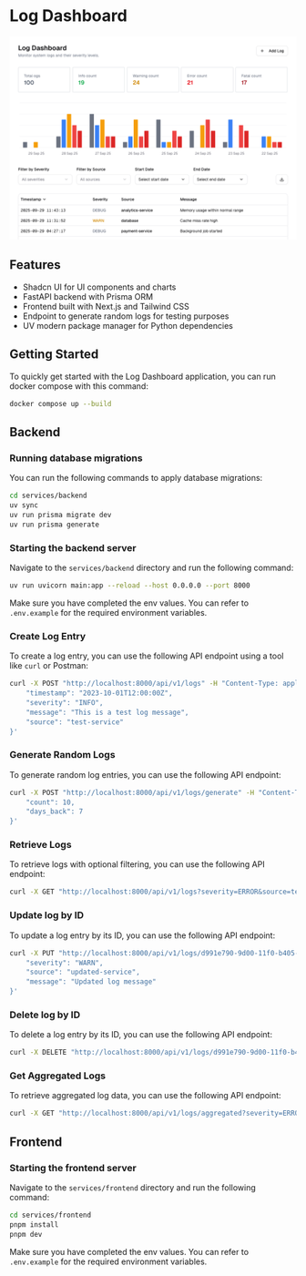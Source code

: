 # Log Dashboard

![Log Dashboard Screenshot](image.png)

## Features
- Shadcn UI for UI components and charts
- FastAPI backend with Prisma ORM
- Frontend built with Next.js and Tailwind CSS
- Endpoint to generate random logs for testing purposes
- UV modern package manager for Python dependencies

## Getting Started
To quickly get started with the Log Dashboard application, you can run docker compose with this command:

```bash
docker compose up --build
```

## Backend

### Running database migrations
You can run the following commands to apply database migrations:
```bash
cd services/backend
uv sync
uv run prisma migrate dev
uv run prisma generate
```

### Starting the backend server

Navigate to the `services/backend` directory and run the following command:

```bash
uv run uvicorn main:app --reload --host 0.0.0.0 --port 8000
```

Make sure you have completed the env values. You can refer to `.env.example` for the required environment variables.

### Create Log Entry

To create a log entry, you can use the following API endpoint using a tool like `curl` or Postman:

```bash
curl -X POST "http://localhost:8000/api/v1/logs" -H "Content-Type: application/json" -d '{
    "timestamp": "2023-10-01T12:00:00Z",
    "severity": "INFO",
    "message": "This is a test log message",
    "source": "test-service"
}'
```

### Generate Random Logs

To generate random log entries, you can use the following API endpoint:

```bash
curl -X POST "http://localhost:8000/api/v1/logs/generate" -H "Content-Type: application/json" -d '{
    "count": 10,
    "days_back": 7
}'
```

### Retrieve Logs

To retrieve logs with optional filtering, you can use the following API endpoint:

```bash
curl -X GET "http://localhost:8000/api/v1/logs?severity=ERROR&source=test-service&start_date=2023-09-01T00:00:00Z&end_date=2023-10-01T23:59:59Z&limit=50&offset=0"
```

### Update log by ID

To update a log entry by its ID, you can use the following API endpoint:

```bash
curl -X PUT "http://localhost:8000/api/v1/logs/d991e790-9d00-11f0-b405-ba7ac230cb3c" -H "Content-Type: application/json" -d '{
    "severity": "WARN",
    "source": "updated-service",
    "message": "Updated log message"
}'
```

### Delete log by ID

To delete a log entry by its ID, you can use the following API endpoint:

```bash
curl -X DELETE "http://localhost:8000/api/v1/logs/d991e790-9d00-11f0-b405-ba7ac230cb3c"
```

### Get Aggregated Logs
To retrieve aggregated log data, you can use the following API endpoint:

```bash
curl -X GET "http://localhost:8000/api/v1/logs/aggregated?severity=ERROR&source=test-service&start_date=2023-09-01T00:00:00Z&end_date=2023-10-01T23:59:59Z"
```

## Frontend
### Starting the frontend server
Navigate to the `services/frontend` directory and run the following command:

```bash
cd services/frontend
pnpm install
pnpm dev
```

Make sure you have completed the env values. You can refer to `.env.example` for the required environment variables.
